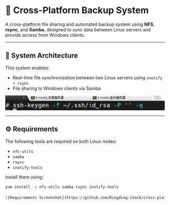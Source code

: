 # 🔄 Cross-Platform Backup System

A cross-platform file sharing and automated backup system using **NFS**, **rsync**, and **Samba**, designed to sync data between Linux servers and provide access from Windows clients.

---

## 🧱 System Architecture

This system enables:

- Real-time file synchronization between two Linux servers using `inotify + rsync`
- File sharing to Windows clients via Samba

![System Architecture](architecture.png)


---

## ⚙️ Requirements

The following tools are required on both Linux nodes:

- `nfs-utils`
- `samba`
- `rsync`
- `inotify-tools`

Install them using:

```bash
yum install -y nfs-utils samba rsync inotify-tools

![Requirements Screenshot](https://github.com/Dingding-stack/cross-platform-backup/raw/main/requirements.png)









